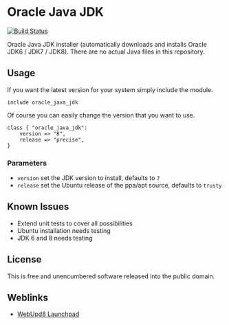 # Oracle Java JDK
[![Build Status](https://travis-ci.org/Fleshgrinder/puppet-oracle-java-jdk.png?branch=master)](https://travis-ci.org/Fleshgrinder/puppet-oracle-java-jdk)

Oracle Java JDK installer (automatically downloads and installs Oracle JDK6 / JDK7 / JDK8). There are no actual Java
files in this repository.

## Usage
If you want the latest version for your system simply include the module.

```puppet
include oracle_java_jdk
```

Of course you can easily change the version that you want to use.

```puppet
class { "oracle_java_jdk":
    version => "8",
    release => "precise",
}
```

### Parameters
* `version` set the JDK version to install, defaults to `7`
* `release` set the Ubuntu release of the ppa/apt source, defaults to `trusty`

## Known Issues
* Extend unit tests to cover all possibilities
* Ubuntu installation needs testing
* JDK 6 and 8 needs testing

## License
This is free and unencumbered software released into the public domain.

## Weblinks
* [WebUpd8 Launchpad](https://launchpad.net/~webupd8team/+archive/java)
